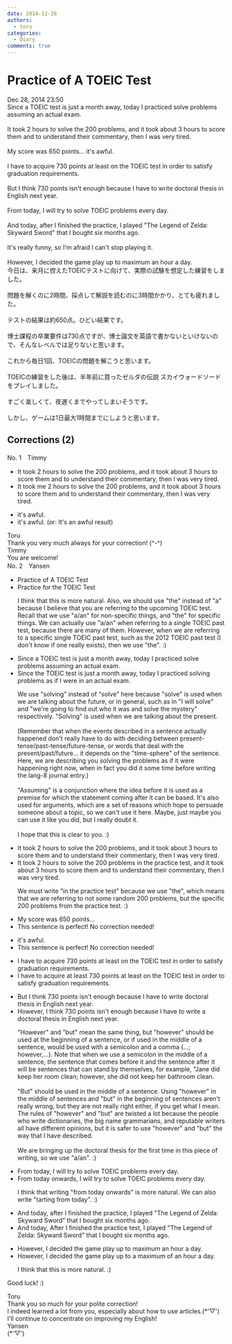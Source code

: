 ```yaml
---
date: 2014-12-28
authors:
  - toru
categories:
  - Diary
comments: true
---
```


# Practice of A TOEIC Test
<div class="date">Dec 28, 2014 23:50</div>
<div id="post"><div id="body_show_ori">
Since a TOEIC test is just a month away, today I practiced solve problems assuming an actual exam.<br/><br/>It took 2 hours to solve the 200 problems, and it took about 3 hours to score them and to understand their commentary, then I was very tired.<br/><br/>My score was 650 points... it's awful.<br/><br/>I have to acquire 730 points at least on the TOEIC test in order to satisfy graduation requirements.<br/><br/>But I think 730 points isn't enough because I have to write doctoral thesis in English next year.<br/><br/>From today, I will try to solve TOEIC problems every day.<br/><br/>And today, after I finished the practice, I played "The Legend of Zelda: Skyward Sword" that I bought six months ago.<br/><br/>It's really funny, so I'm afraid I can't stop playing it.<br/><br/>However, I decided the game play up to maximum an hour a day.
</div></div>

<!-- more -->

<div id="post_ja"><div id="body_show_mo">
今日は、来月に控えたTOEICテストに向けて、実際の試験を想定した練習をしました。<br/><br/>問題を解くのに2時間、採点して解説を読むのに3時間かかり、とても疲れました。<br/><br/>テストの結果は約650点。ひどい結果です。<br/><br/>博士課程の卒業要件は730点ですが、博士論文を英語で書かないといけないので、そんなレベルでは足りないと思います。<br/><br/>これから毎日1回、TOEICの問題を解こうと思います。<br/><br/>TOEICの練習をした後は、半年前に買ったゼルダの伝説 スカイウォードソードをプレイしました。<br/><br/>すごく楽しくて、夜遅くまでやってしまいそうです。<br/><br/>しかし、ゲームは1日最大1時間までにしようと思います。
</div></div>

## Corrections (2)
<div id="block"><div class="first_name"> No. 1　<span class="just_name">Timmy</span></div><div id="block2">
<ul class="correction_field">
<li class="incorrect">It took 2 hours to solve the 200 problems, and it took about 3 hours to score them and to understand their commentary, then I was very tired.</li>
<li class="corrected correct">
It took <span class="f_blue">me</span> 2 hours to solve the 200 problems, and it took about 3 hours to score them and to understand their commentary, then I was very tired.
</li>
</ul>
<ul class="correction_field">
<li class="incorrect">it's awful.</li>
<li class="corrected correct">
it's awful. (or: It's an awful result)
</li>
</ul>
</div><div class="name"><span class="just_name">Toru</span><br>
Thank you very much always for your correction! (^-^)
</div>
<div class="name"><span class="just_name">Timmy</span><br>
You are welcome!
</div>
</div>
<div id="block"><div class="first_name"> No. 2　<span class="just_name">Yansen</span></div><div id="block2">
<ul class="correction_field">
<li class="incorrect">Practice of A TOEIC Test</li>
<li class="corrected correct">
Practice <span class="f_blue">for the</span> TOEIC Test
<p class="correction_comment">I think that this is more natural. Also, we should use "the" instead of "a" because I believe that you are referring to the upcoming TOEIC test. Recall that we use "a/an" for non-specific things, and "the" for specific things. We can actually use "a/an" when referring to a single TOEIC past test, because there are many of them. However, when we are referring to a specific single TOEIC past test, such as the 2012 TOEIC past test (I don't know if one really exists), then we use "the". :)</p>
</li>
</ul>
<ul class="correction_field">
<li class="incorrect">Since a TOEIC test is just a month away, today I practiced solve problems assuming an actual exam.</li>
<li class="corrected correct">
Since <span class="f_blue">the</span> TOEIC test is just a month away, today I practiced solv<span class="f_blue">ing</span> problems <span class="f_blue">as if I were in </span>an actual exam.
<p class="correction_comment">We use "solving" instead of "solve" here because "solve" is used when we are talking about the future, or in general, such as in "I will solve" and "we're going to find out who it was and solve the mystery" respectively. "Solving" is used when we are talking about the present.<br/><br/>(Remember that when the events described in a sentence actually happened don't really have to do with deciding between present-tense/past-tense/future-tense, or words that deal with the present/past/future... it depends on the "time-sphere" of the sentence.<br/>Here, we are describing you solving the problems as if it were happening right now, when in fact you did it some time before writing the lang-8 journal entry.)<br/><br/>"Assuming" is a conjunction where the idea before it is used as a premise for which the statement coming after it can be based. It's also used for arguments, which are a set of reasons which hope to persuade someone about a topic, so we can't use it here. Maybe, just maybe you can use it like you did, but I really doubt it.<br/><br/>I hope that this is clear to you. :)</p>
</li>
</ul>
<ul class="correction_field">
<li class="incorrect">It took 2 hours to solve the 200 problems, and it took about 3 hours to score them and to understand their commentary, then I was very tired.</li>
<li class="corrected correct">
It took 2 hours to solve the 200 problems <span class="f_blue">in the practice test</span>, and it took about 3 hours to score them and to understand their commentary, then I was very tired.
<p class="correction_comment">We must write "in the practice test" because we use "the", which means that we are referring to not some random 200 problems, but the specific 200 problems from the practice test. :)</p>
</li>
</ul>
<ul class="correction_field">
<li class="incorrect">My score was 650 points...</li>
<li class="corrected perfect">This sentence is perfect! No correction needed!</li>
</ul>
<ul class="correction_field">
<li class="incorrect">it's awful.</li>
<li class="corrected perfect">This sentence is perfect! No correction needed!</li>
</ul>
<ul class="correction_field">
<li class="incorrect">I have to acquire 730 points at least on the TOEIC test in order to satisfy graduation requirements.</li>
<li class="corrected correct">
I have to acquire <span class="f_blue">at least</span> 730 points <span class="sline">at least</span> on the TOEIC test in order to satisfy graduation requirements.
</li>
</ul>
<ul class="correction_field">
<li class="incorrect">But I think 730 points isn't enough because I have to write doctoral thesis in English next year.</li>
<li class="corrected correct">
<span class="f_blue">However,</span> I think 730 points isn't enough because I have to write <span class="f_blue">a</span> doctoral thesis in English next year.
<p class="correction_comment">"However" and "but" mean the same thing, but "however" should be used at the beginning of a sentence, or if used in the middle of a sentence, would be used with a semicolon and a comma (...; however,...). Note that when we use a semicolon in the middle of a sentence, the sentence that comes before it and the sentence after it will be sentences that can stand by themselves, for example, "Jane did keep her room clean; however, she did not keep her bathroom clean.<br/><br/>"But" should be used in the middle of a sentence. Using "however" in the middle of sentences and "but" in the beginning of sentences aren't really wrong, but they are not really right either, if you get what I mean. The rules of "however" and "but" are twisted a lot because the people who write dictionaries, the big name grammarians, and reputable writers all have different opinions, but it is safer to use "however" and "but" the way that I have described.<br/><br/>We are bringing up the doctoral thesis for the first time in this piece of writing, so we use "a/an". :)</p>
</li>
</ul>
<ul class="correction_field">
<li class="incorrect">From today, I will try to solve TOEIC problems every day.</li>
<li class="corrected correct">
From today <span class="f_blue">onwards</span>, I will try to solve TOEIC problems every day.
<p class="correction_comment">I think that writing "from today onwards" is more natural. We can also write "tarting from today". :)</p>
</li>
</ul>
<ul class="correction_field">
<li class="incorrect">And today, after I finished the practice, I played "The Legend of Zelda: Skyward Sword" that I bought six months ago.</li>
<li class="corrected correct">
<span class="sline">And today,</span> <span class="f_red">A</span>fter I finished the practice <span class="f_blue">test</span>, I played "The Legend of Zelda: Skyward Sword" that I bought six months ago.
</li>
</ul>
<ul class="correction_field">
<li class="incorrect">However, I decided the game play up to maximum an hour a day.</li>
<li class="corrected correct">
However, I decided the game play up to <span class="f_blue">a</span> maximum <span class="f_blue">of</span> an hour a day.
<p class="correction_comment">I think that this is more natural. :)</p>
</li>
</ul>
<p class="comment_small">
 Good luck! :)
</p>

</div><div class="name"><span class="just_name">Toru</span><br>
Thank you so much for your polite correction! <br/>I indeed learned a lot from you, especially about how to use articles.(*'▽')<br/>I'll continue to concentrate on improving my English!
</div>
<div class="name"><span class="just_name">Yansen</span><br>
(*'▽')
</div>
</div>
